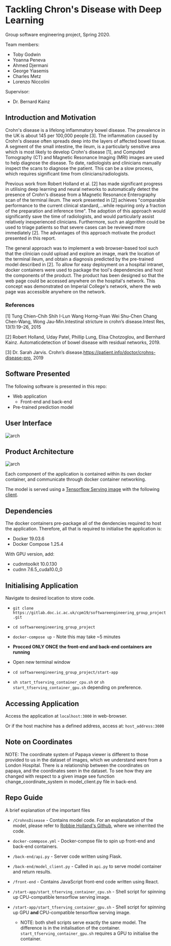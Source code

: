 # Tackling Chron's Disease with Deep Learning

Group software engineering project, Spring 2020.

Team members:
- Toby Godwin
- Yoanna Peneva 
- Ahmed Djermani
- George Yiasemis
- Charles Metz
- Lorenzo Niccolini

Supervisor:
- Dr. Bernard Kainz

## Introduction and Motivation
Crohn's disease is a lifelong inflammatory bowel disease. 
The prevalence in the UK is about 145 per 100,000 people [3]. The inflammation caused by Crohn's disease often spreads deep into the layers of affected bowel tissue. A segment of the small intestine, the ileum, is a particularly sensitive area which is most likely to develop Crohn's disease [1], and Computed Tomography (CT) and Magnetic Resonance Imaging (MRI) images are used to help diagnose the disease.  To date, radiologists and clinicians manually inspect the scans to diagnose the patient. This can be a slow process, which requires significant time from clinicians/radiologists. 

Previous work from Robert Holland et al. [2] has made significant progress in utilising deep learning and neural networks to automatically detect the presence of Crohn's disease from a Magnetic Resonance Enterography scan of the terminal ileum. The work presented in [2] achieves "comparable performance to the current clinical standard,...while requiring only a fraction of the preparation and inference time". The adoption of this approach would significantly save the time of radiologists, and would particularly assist relatively inexperienced clinicians. Furthermore, such an algorithm could be used to triage patients so that severe cases can be reviewed more immediately [2].  The advantages of this approach motivate the product presented in this report.

The general approach was to implement a web browser-based tool such that the clinician could upload and explore an image, mark the location of the terminal ileum, and obtain a diagnosis predicted by the pre-trained model described in [2]. To allow for easy deployment on a hospital intranet, docker containers were used to package the tool's dependencies and host the components of the product. The product has been designed so that the web page could be accessed anywhere on the hospital's network. This concept was demonstrated on Imperial College's network, where the web page was accessible anywhere on the network. 

### References
[1] Tung Chien-Chih Shih I-Lun Wang Horng-Yuan Wei Shu-Chen Chang Chen-Wang, Wong Jau-Min.Intestinal stricture in crohn’s disease.Intest Res, 13(1):19–26, 2015

[2]  Robert  Holland,  Uday  Patel,  Phillip  Lung,  Elisa  Chotzoglou,  and  Bernhard  Kainz.   Automaticdetection of bowel disease with residual networks, 2019.

[3]  Dr. Sarah Jarvis.  Crohn’s disease.https://patient.info/doctor/crohns-disease-pro, 2019
 
## Software Presented

The following software is presented in this repo:

- Web application 
    - Front-end and back-end
- Pre-trained prediction model

## User Interface

![arch](https://github.com/LNS98/deep-learning-medical-app/blob/master/front-end-scrn.png "User interface")


## Product Architecture 

![arch](https://github.com/LNS98/deep-learning-medical-app/blob/master/architecture.png "Product architecture schematic")

Each component of the application is contained within its own docker container, and communicate through docker container networking. 

The model is served using a [Tensorflow Serving image](https://www.tensorflow.org/tfx/serving/docker) with the following [client](https://github.com/epigramai/tfserving-python-predict-client).

## Dependencies

The docker containers pre-package all of the dendencies required to host the application. Therefore, all that is required to initialise the application is:

- Docker 19.03.6
- Docker Compose 1.25.4

With GPU version, add:
- cudnntoolkit    10.0.130 
- cudnn 7.6.5_cuda10.0_0
          

## Initialising Application

Navigate to desired location to store code.

- `git clone https://gitlab.doc.ic.ac.uk/cpm19/softwareengineering_group_project.git`

- `cd softwareengineering_group_project`

- `docker-compose up` - Note this may take ~5 minutes

-  <strong> Procced ONLY ONCE the front-end and back-end containers are running </strong>

- Open new terminal window

- `cd softwareengineering_group_project/start-app`

- `sh start_tfserving_container_cpu.sh` or `sh 
start_tfserving_container_gpu.sh` depending on preference.

## Accessing Application

Access the application at `localhost:3000` in web-browser.

Or if the host machine has a defined address, access at: `host_address:3000`

## Note on Coordinates

NOTE: The coordinate system of Papaya viewer is different to those provided to us in the dataset of images, which we understand were from a London Hospital. There is a relationship between the coordinates on papaya, and the coordinates seen in the dataset.  To see how they are changed with respect to a given image see function change_coordinate_system in model_client.py file in back-end.



## Repo Guide

A brief explanation of the important files

- `/CrohnsDisease` - Contains model code. For an explanatation of the model, please refer to [Robbie Holland's Github](https://github.com/RobbieHolland/CrohnsDisease/), where we inherrited the code.

- `docker-commpose.yml` - Docker-compse file to spin up front-end and back-end containers. 

- `/back-end/api.py` - Server code written using Flask.

- `/back-end/model_client.py` - Called in `api.py` to serve model container and return results.

- `/front-end` - Contains JavaScript front-end code written using React. 

- `/start-app/start_tfserving_container_cpu.sh` - Shell script for spinning up CPU-compatible tensorflow serving image.

- `/start-app/start_tfserving_container_gpu.sh` - Shell script for spinning up GPU <strong> and </strong> CPU-compatible tensorflow serving image. 
    - NOTE: both shell scripts serve exactly the same model. The difference is in the initalisation of the container. `start_tfserving_container_gpu.sh` requires a GPU to initialise the container.




<!-- ## :point_right: :point_right: How to start containers :point_left: :point_left:

1. 'docker-compose up' in the softwareengineering_group_project folder
2. 'cd CrohnsDisease'
3. 'sh run_model.sh'
4. 'cd ..'
5. ONLY THEN CAN YOU RUN PREDICTIONS


## :point_right: :point_right: How to run the code :point_left: :point_left:

Steps for running the project locally on your laptop:

0. Download and install [Node.js](https://nodejs.org/en/) (LTS version).
1. Clone the whole project on your machine. You should have 2 folders `front-end` and `back-end`.
2. Go into `back-end` and type `npm install` in a terminal. `NPM` will install all the packages and dependencies required for the project.
3. In the same folder, type `node index.js`. The server will launch and keep running.
4. Go now to `front-end` and type `npm install`. `NPM` will install all the packages and dependencies required for the project.
5. In the same folder, type `npm start`. It will automatically open a new tab in Chrome at `localhost:3000`.
6. Try to modify the front-end code in `front-end/src' and save: the page will automatically refresh.
7. 

## :point_right: :point_right: Required tensorflow/cuda version :point_left: :point_left:

cudnntoolkit    10.0.130 

cudnn           7.6.5_cuda10.0_0


## :point_right: :point_right: How to bypass pre-commit and pre-push hooks :point_left: :point_left:
Note that as part of CI code won't be commited/pushed to the repository unless all tests pass. -->
<!-- To bypass that use: 
`git commit --no-verify` instead of `git commit`, and,
`git push --no-verify`  instead of `git push`  -->
